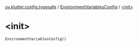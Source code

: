[uy.klutter.config.typesafe](../index.md) / [EnvironmentVariablesConfig](index.md) / [&lt;init&gt;](.)


# &lt;init&gt;
`EnvironmentVariablesConfig()`


